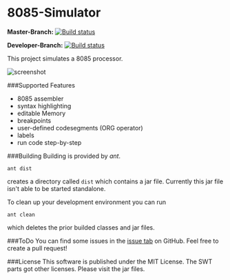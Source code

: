 8085-Simulator
==============

**Master-Branch:** [![Build status](https://travis-ci.org/thetodd/8085-Simulator.svg?branch=master)](https://travis-ci.org/thetodd/8085-Simulator)

**Developer-Branch:** [![Build status](https://travis-ci.org/thetodd/8085-Simulator.svg?branch=development)](https://travis-ci.org/thetodd/8085-Simulator)

This project simulates a 8085 processor.

![screenshot](https://raw.githubusercontent.com/thetodd/8085-Simulator/gh-pages/screenshots/screenshot8085.PNG)

###Supported Features
- 8085 assembler
- syntax highlighting
- editable Memory
- breakpoints
- user-defined codesegments (ORG operator)
- labels
- run code step-by-step

###Building
Building is provided by *ant*.

```
ant dist
```

creates a directory called `dist` which contains a jar file. Currently this jar file isn't able to be started standalone.

To clean up your development environment you can run

```
ant clean
```

which deletes the prior builded classes and jar files.

###ToDo
You can find some issues in the [issue tab](https://github.com/thetodd/8085-Simulator/issues) on GitHub. Feel free to create a pull request!

###License
This software is published under the MIT License. The SWT parts got other licenses. Please visit the jar files.
